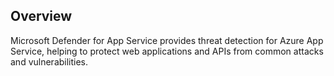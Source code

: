 ## Overview

Microsoft Defender for App Service provides threat detection for Azure App Service, helping to protect web applications and APIs from common attacks and vulnerabilities.

